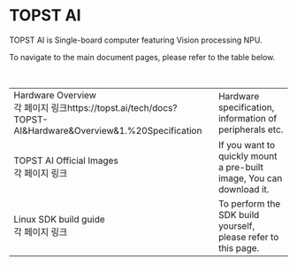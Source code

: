 # TOPST AI

TOPST AI  is Single-board computer featuring Vision processing NPU.

To navigate to the main document pages, please refer to the table below.

<br/>

<table>
  <tr>
    <td>
      Hardware Overview  
      <br/>
      각 페이지 링크https://topst.ai/tech/docs?TOPST-AI&Hardware&Overview&1.%20Specification
    </td>
    <td>
      Hardware specification, information of peripherals etc.
    </td>
  </tr>
  <tr>
    <td>
      TOPST AI Official Images
      <br/>
       각 페이지 링크
    </td>
    <td>
      If you want to quickly mount a pre-built image, You can download it.
    </td>
  </tr>
  <tr>
    <td>
      Linux SDK build guide
      <br/>
      각 페이지 링크
    </td>
    <td>
      To perform the SDK build yourself, please refer to this page.
    </td>
  </tr>
</table>
